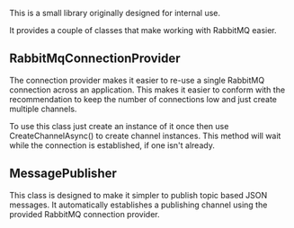 ﻿This is a small library originally designed for internal use.

It provides a couple of classes that make working with RabbitMQ easier.

## RabbitMqConnectionProvider

The connection provider makes it easier to re-use a single RabbitMQ connection across an application. 
This makes it easier to conform with the recommendation to keep the number of connections low and just create multiple channels.

To use this class just create an instance of it once then use CreateChannelAsync() to create channel instances. This method will wait while the connection is established, if one isn't already.


## MessagePublisher

This class is designed to make it simpler to publish topic based JSON messages. It automatically establishes a publishing channel using the provided RabbitMQ connection provider.